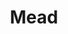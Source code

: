 ---
templateKey: blog-post
featuredpost: false
featuredimage: /assets/Mead.png
title: Mead
description: Artisan Goods
testfield: 918
---
